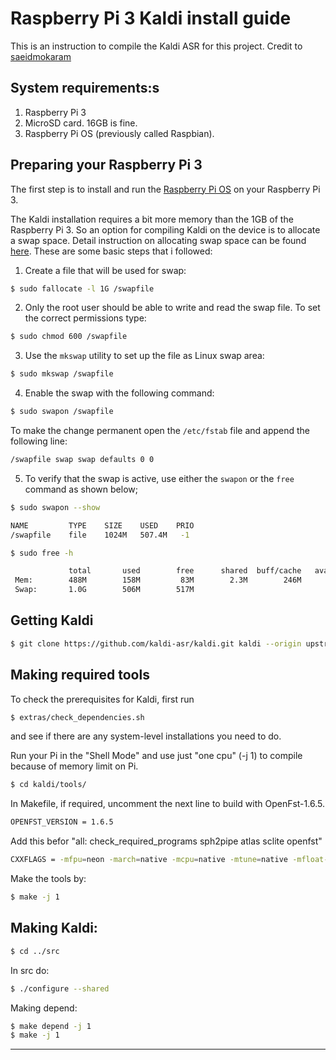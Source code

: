 # Raspberry Pi 3 Kaldi install guide
This is an instruction to compile the Kaldi ASR for this project. Credit to [saeidmokaram](https://github.com/saeidmokaram/Kaldi-on-RaspberryPi2) 

## System requirements:s

1. Raspberry Pi 3
2. MicroSD card. 16GB is fine.
3. Raspberry Pi OS (previously called Raspbian).


## Preparing your Raspberry Pi 3
The first step is to install and run the [Raspberry Pi OS](https://www.raspberrypi.org/software/operating-systems/) on your Raspberry Pi 3.

The Kaldi installation requires a bit more memory than the 1GB of the Raspberry Pi 3. So an option for compiling Kaldi on the device is to allocate a swap space. Detail instruction on allocating swap space can be found [here](https://linuxize.com/post/create-a-linux-swap-file/). These are some basic steps that i followed:  
   1. Create a file that will be used for swap: 
   ```sh
   $ sudo fallocate -l 1G /swapfile
   ```
   2. Only the root user should be able to write and read the swap file. To set the correct permissions type:  
   ```sh
   $ sudo chmod 600 /swapfile
   ```
   3. Use the ```mkswap``` utility to set up the file as Linux swap area:
   ```sh
   $ sudo mkswap /swapfile
   ```
   4. Enable the swap with the following command:  
   ```sh
   $ sudo swapon /swapfile
   ```
   To make the change permanent open the `/etc/fstab` file and append the following line:
   ```sh
   /swapfile swap swap defaults 0 0
   ```
   5. To verify that the swap is active, use either the `swapon` or the `free` command as shown below;
   ```sh
   $ sudo swapon --show
   ```
   ```sh
   NAME         TYPE    SIZE    USED    PRIO
   /swapfile    file    1024M   507.4M   -1
   ```
   ```sh
   $ sudo free -h
   ```
   ```sh
                total       used        free      shared  buff/cache   available
    Mem:        488M        158M         83M        2.3M        246M        217M
    Swap:       1.0G        506M        517M
   ```


## Getting Kaldi

```sh
$ git clone https://github.com/kaldi-asr/kaldi.git kaldi --origin upstream
```

## Making required tools  

To check the prerequisites for Kaldi, first run  

```sh
$ extras/check_dependencies.sh
```  
and see if there are any system-level installations you need to do.  
  
Run your Pi in the "Shell Mode" and use just "one cpu" (-j 1) to compile because of memory limit on Pi.

```sh
$ cd kaldi/tools/
```

In Makefile, if required, uncomment the next line to build with OpenFst-1.6.5.

```sh
OPENFST_VERSION = 1.6.5
```

Add this befor "all: check_required_programs sph2pipe atlas sclite openfst"

```sh
CXXFLAGS = -mfpu=neon -march=native -mcpu=native -mtune=native -mfloat-abi=hard -funsafe-math-optimizations
```

Make the tools by:

```sh
$ make -j 1
```

## Making Kaldi:

```sh
$ cd ../src
```

In src do:

```sh
$ ./configure --shared
```



Making depend:

```sh
$ make depend -j 1
$ make -j 1
```

---
